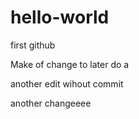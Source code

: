 # hello-world
first github

Make of change to later do a 

another edit wihout commit

another changeeee
